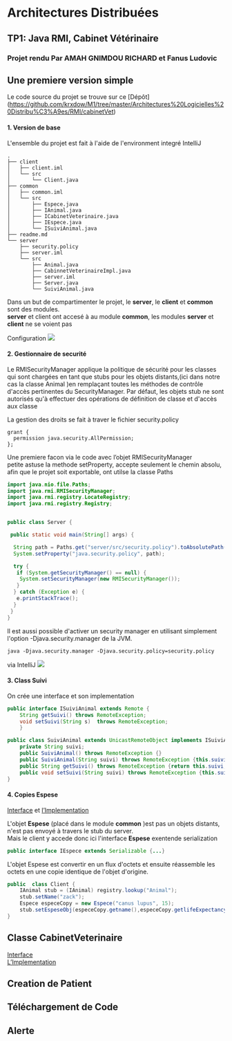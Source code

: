 # Architectures Distribuées
## TP1: Java RMI, Cabinet Vétérinaire

### Projet rendu Par AMAH GNIMDOU RICHARD et Fanus Ludovic
## **Une premiere version simple**


Le code source du projet se trouve sur ce [Dépôt] (https://github.com/krxdow/M1/tree/master/Architectures%20Logicielles%20Distribu%C3%A9es/RMI/cabinetVet)

#### 1. Version de base

L'ensemble du projet est fait à l'aide de l'environment integré IntelliJ

```shell
.
├── client
│   ├── client.iml
│   └── src
│       └── Client.java
├── common
│   ├── common.iml
│   └── src
│       ├── Espece.java
│       ├── IAnimal.java
│       ├── ICabinetVeterinaire.java
│       ├── IEspece.java
│       └── ISuiviAnimal.java
├── readme.md
└── server
    ├── security.policy
    ├── server.iml
    └── src
        ├── Animal.java
        ├── CabinnetVeterinaireImpl.java
        ├── server.iml
        ├── Server.java
        └── SuiviAnimal.java
```
Dans un but de compartimenter le projet, le **server**, le **client** et **common** sont des modules.  
 **server** et client ont accesé à au module **common**, les modules **server** et **client** ne se voient pas

Configuration
![](misc/Screenshot_20221017_132338.png)


#### 2. Gestionnaire de securité

Le RMISecurityManager applique la politique de sécurité pour les classes qui sont chargées en tant que stubs pour les objets distants,(ici dans notre cas la classe Animal )en remplaçant toutes les méthodes de contrôle d'accès pertinentes du SecurityManager. 
Par défaut, les objets stub ne sont autorisés qu'à effectuer des opérations de définition de classe et d'accès aux classe

La gestion des droits se fait à traver le fichier security.policy
```
grant {
  permission java.security.AllPermission;
};
```
Une premiere facon via le code avec l’objet RMISecurityManager  
petite astuse la methode setProperty, accepte seulement le chemin absolu, afin que le projet soit exportable, ont utilse la classe Paths
```java
import java.nio.file.Paths;
import java.rmi.RMISecurityManager;
import java.rmi.registry.LocateRegistry;
import java.rmi.registry.Registry;


public class Server {

 public static void main(String[] args) {

  String path = Paths.get("server/src/security.policy").toAbsolutePath().toString();
  System.setProperty("java.security.policy", path);

  try {
   if (System.getSecurityManager() == null) {
    System.setSecurityManager(new RMISecurityManager());
   }
  } catch (Exception e) {
   e.printStackTrace();
  }
 }
}
```
ll est aussi possible d'activer un security manager en utilisant simplement l'option -Djava.security.manager de la JVM. 
```shell
java -Djava.security.manager -Djava.security.policy=security.policy 
```
via IntelliJ
![](misc/Screenshot_20221017_144018.png)


#### 3. Class Suivi
On crée une interface et son implementation 

```java
public interface ISuiviAnimal extends Remote {
    String getSuivi() throws RemoteException;
    void setSuivi(String s)  throws RemoteException;
    }
```

```java
public class SuiviAnimal extends UnicastRemoteObject implements ISuiviAnimal {
    private String suivi;
    public SuiviAnimal() throws RemoteException {}
    public SuiviAnimal(String suivi) throws RemoteException {this.suivi = suivi;}
    public String getSuivi() throws RemoteException {return this.suivi;}
    public void setSuivi(String suivi) throws RemoteException {this.suivi = suivi;}
}
```




#### 4. Copies Espese
[Interface](https://github.com/krxdow/M1/blob/be6eec7b1d84a9a2c9f76ca0e686c72aa7950bb7/Architectures%20Logicielles%20Distribu%C3%A9es/RMI/cabinetVet/common/src/IEspece.java) et [l’Implementation](https://github.com/krxdow/M1/blob/be6eec7b1d84a9a2c9f76ca0e686c72aa7950bb7/Architectures%20Logicielles%20Distribu%C3%A9es/RMI/cabinetVet/common/src/Espece.java)



L'objet **Espese** (placé dans le module **common** )est pas un objets distants, n'est pas envoyé à travers le stub du server.  
Mais le client y accede donc ici l'interface **Espese** exentende serialization 
``` java
public interface IEspece extends Serializable {...}
```
L'objet Espese est convertir en un flux d'octets et ensuite réassemble les octets en une copie identique de l'objet d'origine. 

```java
public  class Client { 
    IAnimal stub = (IAnimal) registry.lookup("Animal");
    stub.setName("zack");
    Espece especeCopy = new Espece("canus lupus", 15);
    stub.setEspeseObj(especeCopy.getname(),especeCopy.getlifeExpectancy());
}
```
## **Classe CabinetVeterinaire**

[Interface](https://github.com/krxdow/M1/blob/be6eec7b1d84a9a2c9f76ca0e686c72aa7950bb7/Architectures%20Logicielles%20Distribu%C3%A9es/RMI/cabinetVet/common/src/ICabinetVeterinaire.java)  
[L’Implementation](https://github.com/krxdow/M1/blob/be6eec7b1d84a9a2c9f76ca0e686c72aa7950bb7/Architectures%20Logicielles%20Distribu%C3%A9es/RMI/cabinetVet/server/src/CabinnetVeterinaireImpl.java)

## **Creation de Patient**

## **Téléchargement de Code**

## **Alerte**


